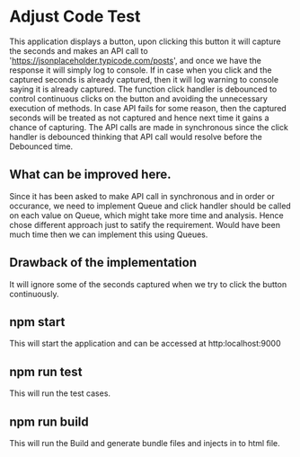 # Adjust Code Test
This application displays a button, upon clicking this button it will capture the seconds and makes an API call
to 'https://jsonplaceholder.typicode.com/posts', and once we have the response it will simply log to console.
If in case when you click and the captured seconds is already captured, then it will log warning to console saying it is already captured.
The function click handler is debounced to control continuous clicks on the button and avoiding the unnecessary execution of methods.
In case API fails for some reason, then the captured seconds will be treated as not captured and hence next time it gains a chance of capturing.
The API calls are made in synchronous since the click handler is debounced thinking that API call would resolve before the Debounced time.

## What can be improved here.
Since it has been asked to make API call in synchronous and in order or occurance, we need to implement Queue and click handler should be called on each value on Queue, which might take more time and analysis. Hence chose different approach just to satify the requirement. Would have been much time then we can implement this using Queues.

## Drawback of the implementation
It will ignore some of the seconds captured when we try to click the button continuously.

## npm start
This will start the application and can be accessed at http:localhost:9000

## npm run test
This will run the test cases.

## npm run build
This will run the Build and generate bundle files and injects in to html file.